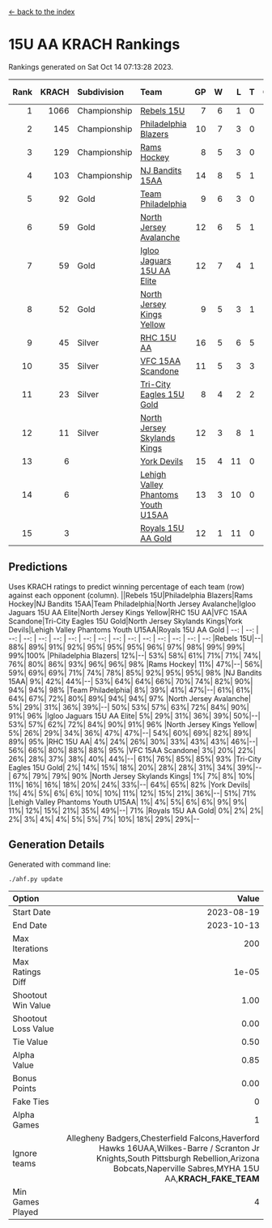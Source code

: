 [<- back to the index](readme.md)
# 15U AA KRACH Rankings
Rankings generated on Sat Oct 14 07:13:28 2023.

Rank|KRACH|Subdivision|Team|GP|W|L|T|OTW|OTL|SoS|Exp Wins|Win Diff
---:|---:|:---|:---|---:|---:|---:|---:|---:|---:|---:|---:|---:
1|1066|Championship|[Rebels 15U](https://gamesheetstats.com/seasons/3659/teams/140654/schedule)|7|6|1|0|0|1|935|6.8|-0.0
2|145|Championship|[Philadelphia Blazers](https://gamesheetstats.com/seasons/3659/teams/140652/schedule)|10|7|3|0|3|0|124|7.9|0.0
3|129|Championship|[Rams Hockey](https://gamesheetstats.com/seasons/3659/teams/140653/schedule)|8|5|3|0|1|2|847|5.9|0.0
4|103|Championship|[NJ Bandits 15AA](https://gamesheetstats.com/seasons/3659/teams/140648/schedule)|14|8|5|1|0|1|189|9.4|0.0
5|92|Gold|[Team Philadelphia](https://gamesheetstats.com/seasons/3659/teams/140657/schedule)|9|6|3|0|0|0|141|6.9|0.0
6|59|Gold|[North Jersey Avalanche](https://gamesheetstats.com/seasons/3659/teams/140649/schedule)|12|6|5|1|1|0|67|7.4|0.0
7|59|Gold|[Igloo Jaguars 15U AA Elite](https://gamesheetstats.com/seasons/3659/teams/140645/schedule)|12|7|4|1|1|0|51|8.4|0.0
8|52|Gold|[North Jersey Kings Yellow](https://gamesheetstats.com/seasons/3659/teams/140650/schedule)|9|5|3|1|0|0|39|6.4|0.0
9|45|Silver|[RHC 15U AA](https://gamesheetstats.com/seasons/3659/teams/140655/schedule)|16|5|6|5|0|1|66|8.4|0.0
10|35|Silver|[VFC 15AA Scandone](https://gamesheetstats.com/seasons/3659/teams/140659/schedule)|11|5|3|3|0|1|627|7.4|0.0
11|23|Silver|[Tri-City Eagles 15U Gold](https://gamesheetstats.com/seasons/3659/teams/140658/schedule)|8|4|2|2|0|0|18|5.9|0.0
12|11|Silver|[North Jersey Skylands Kings](https://gamesheetstats.com/seasons/3659/teams/140651/schedule)|12|3|8|1|0|0|120|4.4|0.0
13|6||[York Devils](https://gamesheetstats.com/seasons/3659/teams/140660/schedule)|15|4|11|0|0|2|102|4.9|0.0
14|6||[Lehigh Valley Phantoms Youth U15AA](https://gamesheetstats.com/seasons/3659/teams/140646/schedule)|13|3|10|0|0|0|41|3.9|0.0
15|3||[Royals 15U AA Gold](https://gamesheetstats.com/seasons/3659/teams/140656/schedule)|12|1|11|0|1|0|40|1.9|0.0

## Predictions
Uses KRACH ratings to predict winning percentage of each team (row) against each opponent (column).
||Rebels 15U|Philadelphia Blazers|Rams Hockey|NJ Bandits 15AA|Team Philadelphia|North Jersey Avalanche|Igloo Jaguars 15U AA Elite|North Jersey Kings Yellow|RHC 15U AA|VFC 15AA Scandone|Tri-City Eagles 15U Gold|North Jersey Skylands Kings|York Devils|Lehigh Valley Phantoms Youth U15AA|Royals 15U AA Gold
| --: | --: | --: | --: | --: | --: | --: | --: | --: | --: | --: | --: | --: | --: | --: | --: 
|Rebels 15U|--| 88%| 89%| 91%| 92%| 95%| 95%| 95%| 96%| 97%| 98%| 99%| 99%| 99%|100%
|Philadelphia Blazers| 12%|--| 53%| 58%| 61%| 71%| 71%| 74%| 76%| 80%| 86%| 93%| 96%| 96%| 98%
|Rams Hockey| 11%| 47%|--| 56%| 59%| 69%| 69%| 71%| 74%| 78%| 85%| 92%| 95%| 95%| 98%
|NJ Bandits 15AA|  9%| 42%| 44%|--| 53%| 64%| 64%| 66%| 70%| 74%| 82%| 90%| 94%| 94%| 98%
|Team Philadelphia|  8%| 39%| 41%| 47%|--| 61%| 61%| 64%| 67%| 72%| 80%| 89%| 94%| 94%| 97%
|North Jersey Avalanche|  5%| 29%| 31%| 36%| 39%|--| 50%| 53%| 57%| 63%| 72%| 84%| 90%| 91%| 96%
|Igloo Jaguars 15U AA Elite|  5%| 29%| 31%| 36%| 39%| 50%|--| 53%| 57%| 62%| 72%| 84%| 90%| 91%| 96%
|North Jersey Kings Yellow|  5%| 26%| 29%| 34%| 36%| 47%| 47%|--| 54%| 60%| 69%| 82%| 89%| 89%| 95%
|RHC 15U AA|  4%| 24%| 26%| 30%| 33%| 43%| 43%| 46%|--| 56%| 66%| 80%| 88%| 88%| 95%
|VFC 15AA Scandone|  3%| 20%| 22%| 26%| 28%| 37%| 38%| 40%| 44%|--| 61%| 76%| 85%| 85%| 93%
|Tri-City Eagles 15U Gold|  2%| 14%| 15%| 18%| 20%| 28%| 28%| 31%| 34%| 39%|--| 67%| 79%| 79%| 90%
|North Jersey Skylands Kings|  1%|  7%|  8%| 10%| 11%| 16%| 16%| 18%| 20%| 24%| 33%|--| 64%| 65%| 82%
|York Devils|  1%|  4%|  5%|  6%|  6%| 10%| 10%| 11%| 12%| 15%| 21%| 36%|--| 51%| 71%
|Lehigh Valley Phantoms Youth U15AA|  1%|  4%|  5%|  6%|  6%|  9%|  9%| 11%| 12%| 15%| 21%| 35%| 49%|--| 71%
|Royals 15U AA Gold|  0%|  2%|  2%|  2%|  3%|  4%|  4%|  5%|  5%|  7%| 10%| 18%| 29%| 29%|--

## Generation Details

Generated with command line:
```
./ahf.py update
```

| Option | Value |
| :----- | ----: |
| Start Date | 2023-08-19 |
| End Date | 2023-10-13 |
| Max Iterations | 200 |
| Max Ratings Diff | 1e-05 |
| Shootout Win Value | 1.00 |
| Shootout Loss Value | 0.00 |
| Tie Value | 0.50 |
| Alpha Value | 0.85 |
| Bonus Points | 0.00 |
| Fake Ties | 0 |
| Alpha Games | 1 |
| Ignore teams | Allegheny Badgers,Chesterfield Falcons,Haverford Hawks 16UAA,Wilkes-Barre / Scranton Jr Knights,South Pittsburgh Rebellion,Arizona Bobcats,Naperville Sabres,MYHA 15U AA,__KRACH_FAKE_TEAM__ |
| Min Games Played | 4 |


